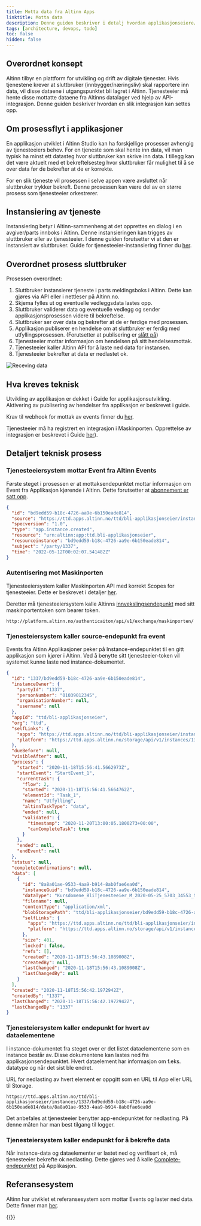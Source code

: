 ```yaml
---
title: Motta data fra Altinn Apps
linktitle: Motta data
description: Denne guiden beskriver i detalj hvordan applikasjonseiere/tjenesteeiere kan motta data som rapporteres inn til en Altinn 3-applikasjon.
tags: [architecture, devops, todo]
toc: false
hidden: false
---
```


## Overordnet konsept

Altinn tilbyr en plattform for utvikling og drift av digitale tjenester. Hvis tjenestene krever at sluttbruker (innbygger/næringsliv) skal rapportere inn data, vil disse dataene i utgangspunktet bli lagret i Altinn. Tjenesteeier må hente disse mottatte dataene fra Altinns datalager ved hjelp av API-integrasjon. Denne guiden beskriver hvordan en slik integrasjon kan settes opp.

## Om prosessflyt i applikasjoner

En applikasjon utviklet i Altinn Studio kan ha forskjellige prosesser avhengig av tjenesteeiers behov. For en tjeneste som skal hente inn data, vil man typisk ha minst ett datasteg hvor sluttbruker kan skrive inn data. I tillegg kan det være aktuelt med et bekreftelsesteg hvor sluttbruker får mulighet til å se over data før de bekrefter at de er korrekte.

For en slik tjeneste vil prosessen i selve appen være avsluttet når sluttbruker trykker bekreft. Denne prosessen kan være del av en større prosess som tjenesteeier orkestrerer.

## Instansiering av tjeneste

Instansiering betyr i Altinn-sammenheng at det opprettes en dialog i en avgiver/parts innboks i Altinn. Denne instansieringen kan trigges av sluttbruker eller av tjenesteeier. I denne guiden forutsetter vi at den er instansiert av sluttbruker. Guide for tjenesteeier-instansiering finner du [her](/nb/api/apps/instances/#create-instance).

## Overordnet prosess sluttbruker

Prosessen overordnet:

1. Sluttbruker instansierer tjeneste i parts meldingsboks i Altinn. Dette kan gjøres via API eller i nettleser på Altinn.no.
2. Skjema fylles ut og eventuelle vedleggsdata lastes opp.
3. Sluttbruker validerer data og eventuelle vedlegg og sender applikasjonsprosessen videre til bekreftelse.
4. Sluttbruker ser over data og bekrefter at de er ferdige med prosessen.
5. Applikasjon publiserer en hendelse om at sluttbruker er ferdig med utfyllingsprosessen. (Forutsetter at publisering er [slått på](/nb/altinn-studio/getting-started/app-dev-course/modul5/))
6. Tjenesteeier mottar informasjon om hendelsen på sitt hendelsesmottak.
7. Tjenesteeier kaller Altinn API for å laste ned data for instansen.
8. Tjenesteeier bekrefter at data er nedlastet ok.

![Receving data](recevingdata.drawio.svg)

## Hva kreves teknisk

Utvikling av applikasjon er dekket i Guide for applikasjonsutvikling. Aktivering av publisering av hendelser fra applikasjon er beskrevet i guide.

Krav til webhook for mottak av events finner du [her](/events/subscribe-to-events/developer-guides/setup-subscription/#request).

Tjenesteeier må ha registrert en integrasjon i Maskinporten. Opprettelse av integrasjon er beskrevet i Guide [her](/nb/authorization/getting-started/authentication/maskinporten/#tilgang-som-tjenesteeier)).

## Detaljert teknisk prosess

### Tjenesteeiersystem mottar Event fra Altinn Events

Første steget i prosessen er at mottaksendepunktet mottar informasjon om Event fra Applikasjon kjørende i Altinn. Dette forutsetter at [abonnement er satt opp](/events/subscribe-to-events/developer-guides/setup-subscription/).

```json
{
  "id": "bd9edd59-b18c-4726-aa9e-6b150eade814",
  "source": "https://ttd.apps.altinn.no/ttd/bli-applikasjonseier/instances/1337/bd9edd59-b18c-4726-aa9e-6b150eade814",
  "specversion": "1.0",
  "type": "app.instance.created",
  "resource": "urn:altinn:app:ttd.bli-applikasjonseier",
  "resourceinstance": "bd9edd59-b18c-4726-aa9e-6b150eade814",
  "subject": "/party/1337",
  "time": "2022-05-12T00:02:07.541482Z"
}
```

### Autentisering mot Maskinporten

Tjenesteeiersystem kaller Maskinporten API med korrekt Scopes for tjenesteeier. Dette er beskrevet i detaljer [her](/nb/authorization/getting-started/authentication/maskinporten/#tilgang-som-tjenesteeier).

Deretter må tjenesteeiersystem kalle Altinns [innvekslingsendepunkt](/api/authentication/spec/) med sitt maskinportentoken som bearer token.

```http
http://platform.altinn.no/authenticaiton/api/v1/exchange/maskinporten/
```

### Tjenesteiersystem kaller source-endepunkt fra event

Events fra Altinn Applikasjoner peker på Instance-endepunktet til en gitt applikasjon som kjører i Altinn. Ved å benytte sitt tjenesteeier-token vil systemet kunne laste ned instance-dokumentet.

```json
{
  "id": "1337/bd9edd59-b18c-4726-aa9e-6b150eade814",
  "instanceOwner": {
    "partyId": "1337",
    "personNumber": "01039012345",
    "organisationNumber": null,
    "username": null
  },
  "appId": "ttd/bli-applikasjonseier",
  "org": "ttd",
  "selfLinks": {
    "apps": "https://ttd.apps.altinn.no/ttd/bli-applikasjonseier/instances/1337/bd9edd59-b18c-4726-aa9e-6b150eade814",
    "platform": "https://ttd.apps.altinn.no/storage/api/v1/instances/1337/bd9edd59-b18c-4726-aa9e-6b150eade814"
  },
  "dueBefore": null,
  "visibleAfter": null,
  "process": {
    "started": "2020-11-18T15:56:41.5662973Z",
    "startEvent": "StartEvent_1",
    "currentTask": {
      "flow": 2,
      "started": "2020-11-18T15:56:41.5664762Z",
      "elementId": "Task_1",
      "name": "Utfylling",
      "altinnTaskType": "data",
      "ended": null,
      "validated": {
        "timestamp": "2020-11-20T13:00:05.1800273+00:00",
        "canCompleteTask": true
      }
    },
    "ended": null,
    "endEvent": null
  },
  "status": null,
  "completeConfirmations": null,
  "data": [
    {
      "id": "8a8a01ae-9533-4aa9-b914-8ab0fae6ea0d",
      "instanceGuid": "bd9edd59-b18c-4726-aa9e-6b150eade814",
      "dataType": "Kursdomene_BliTjenesteeier_M_2020-05-25_5703_34553_SERES",
      "filename": null,
      "contentType": "application/xml",
      "blobStoragePath": "ttd/bli-applikasjonseier/bd9edd59-b18c-4726-aa9e-6b150eade814/data/8a8a01ae-9533-4aa9-b914-8ab0fae6ea0d",
      "selfLinks": {
        "apps": "https://ttd.apps.altinn.no/ttd/bli-applikasjonseier/instances/1337/bd9edd59-b18c-4726-aa9e-6b150eade814/data/8a8a01ae-9533-4aa9-b914-8ab0fae6ea0d",
        "platform": "https://ttd.apps.altinn.no/storage/api/v1/instances/1337/bd9edd59-b18c-4726-aa9e-6b150eade814/data/8a8a01ae-9533-4aa9-b914-8ab0fae6ea0d"
      },
      "size": 401,
      "locked": false,
      "refs": [],
      "created": "2020-11-18T15:56:43.1089008Z",
      "createdBy": null,
      "lastChanged": "2020-11-18T15:56:43.1089008Z",
      "lastChangedBy": null
    }
  ],
  "created": "2020-11-18T15:56:42.1972942Z",
  "createdBy": "1337",
  "lastChanged": "2020-11-18T15:56:42.1972942Z",
  "lastChangedBy": "1337"
}
```

### Tjenesteiersystem kaller endepunkt for hvert av dataelementene

I instance-dokumentet fra steget over er det listet dataelementene som en instance består av. Disse dokumentene kan lastes ned fra applikasjonsendepunktet. Hvert dataelement har informasjon om f.eks. datatype og når det sist ble endret.

URL for nedlasting av hvert element er oppgitt som en URL til App eller URL til Storage.

```http
https://ttd.apps.altinn.no/ttd/bli-applikasjonseier/instances/1337/bd9edd59-b18c-4726-aa9e-6b150eade814/data/8a8a01ae-9533-4aa9-b914-8ab0fae6ea0d
```

Det anbefales at tjenesteeier benytter app-endepunktet for nedlasting. På denne måten har man best tilgang til logger.

### Tjenesteiersystem kaller endepunkt for å bekrefte data

Når instance-data og dataelementer er lastet ned og verifisert ok, må tjenesteeier bekrefte ok nedlasting. Dette gjøres ved å kalle [Complete-endepunktet](/api/apps/instances/#complete-instance) på Applikasjon.

## Referansesystem

Altinn har utviklet et referansesystem som mottar Events og laster ned data. Dette finner man [her](https://github.com/Altinn/altinn-application-owner-system).

{{<children />}}

